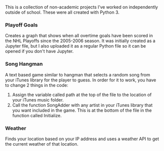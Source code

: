 <p>This is a collection of non-academic projects I’ve worked on independently outside of school.  These were all created with Python 3.</p>

<h3>Playoff Goals</h3>
<p>Creates a graph that shows when all overtime goals have been scored in the NHL Playoffs since the 2005-2006 season.
It was initially created as a Jupyter file, but I also uploaded it as a regular Python file so it can be opened if you don't have Jupyter.</p>

<h3>Song Hangman</h3>
<p>A text based game similar to hangman that selects a random song from your iTunes library for the player to guess.  In order for it to work, you have to change 2 things in the code:</p>
<ol>
<li>Assign the variable called path at the top of the file to the location of your iTunes music folder.</li>
<li>Call the function SongAdder with any artist in your iTunes library that you want included in the game.  This is at the bottom of the file in the function called Initialize.</li>
</ol>

<h3>Weather</h3>
<p>Finds your location based on your IP address and uses a weather API to get the current weather of that location.</p>
